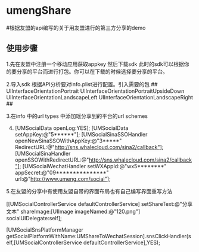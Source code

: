 # umengShare

#根据友盟的api编写的关于用友盟进行的第三方分享的demo
## 使用步骤
1.先在友盟中注册一个移动应用获取appkey 然后下载sdk 此时的sdk可以根据你的要分享的平台而进行打包。你可以在下载的时候选择要分享的平台。

2.导入sdk 根据API分析要对info.plist进行配置。引入需要的包
##<array>
	<string>UIInterfaceOrientationPortrait</string>
	<string>UIInterfaceOrientationPortraitUpsideDown</string>
	<string>UIInterfaceOrientationLandscapeLeft</string>
	<string>UIInterfaceOrientationLandscapeRight</string>
##</array>

3.在info 中的url types 中添加瑶分享到的平台的url schemes

4. [UMSocialData openLog:YES];
    [UMSocialData setAppKey:@"5******"];
    [UMSocialSinaSSOHandler openNewSinaSSOWithAppKey:@"3*****"
                                         RedirectURL:@"http://sns.whalecloud.com/sina2/callback"];
     [UMSocialSinaHandler openSSOWithRedirectURL:@"http://sns.whalecloud.com/sina2/callback"];
    [UMSocialWechatHandler setWXAppId:@"wx5********" appSecret:@"09***************" url:@"http://www.umeng.com/social"];

5.在友盟的分享中有使用友盟自带的界面布局也有自己编写界面重写方法

[[UMSocialControllerService defaultControllerService] setShareText:@"分享文本" shareImage:[UIImage imageNamed:@"120.png"] socialUIDelegate:self];

[UMSocialSnsPlatformManager getSocialPlatformWithName:UMShareToWechatSession].snsClickHandler(self,[UMSocialControllerService defaultControllerService],YES);
